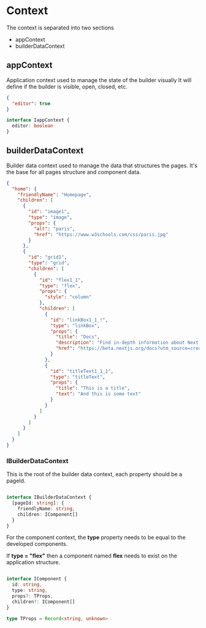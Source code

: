 # Context

The context is separated into two sections
- appContext
- builderDataContext

## appContext

Application context used to manage the state of the builder visually
It will define if the builder is visible, open, closed, etc.

```json
{
  "editor": true
}
```

```ts
interface IappContext {
  editor: boolean
}

```

## builderDataContext

Builder data context used to manage the data that structures the pages. It's the base for all pages structure and component data.

```json
{
  "home": {
    "friendlyName": "Homepage",
    "children": [
      {
        "id": "image1",
        "type": "image",
        "props": {
          "alt": "paris",
          "href": "https://www.w3schools.com/css/paris.jpg"
        }
      },
      {
        "id": "grid1",
        "type": "grid",
        "children": [
          {
            "id": "flex1_1",
            "type": "flex",
            "props": {
              "style": "column"
            },
            "children": [
              {
                "id": "linkBox1_1_!",
                "type": "linkBox",
                "props": {
                  "title": "Docs",
                  "description": "Find in-depth information about Next.js features and API.",
                  "href": "https://beta.nextjs.org/docs?utm_source=create-next-app&utm_medium=appdir-template&utm_campaign=create-next-app"
                }
              },
              {
                "id": "titleText1_1_1",
                "type": "titleText",
                "props": {
                  "title": "This is a title",
                  "text": "And this is some text"
                }
              }
            ]
          }
        ]
      }
    ]
  }
}
```

### IBuilderDataContext

This is the root of the builder data context, each property should be a pageId.

```ts

interface IBuilderDataContext {
  [pageId: string]: {
    friendlyName: string,
    children: IComponent[]
  }
}

```

For the component context, the **type** property needs to be equal to the developed components.

If **type = "flex"** then a component named **flex** needs to exist on the application structure. 

```ts

interface IComponent {
  id: string,
  type: string,
  props?: TProps,
  children?: IComponent[]
}

type TProps = Record<string, unknown>

```